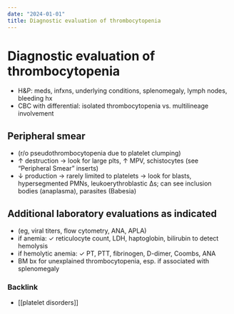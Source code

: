 ```yaml
---
date: "2024-01-01"
title: Diagnostic evaluation of thrombocytopenia
---
```



# Diagnostic evaluation of thrombocytopenia

- H&P: meds, infxns, underlying conditions, splenomegaly, lymph nodes, bleeding hx
- CBC with differential: isolated thrombocytopenia vs. multilineage involvement

## Peripheral smear

- (r/o pseudothrombocytopenia due to platelet clumping)
- ↑ destruction → look for large plts, ↑ MPV, schistocytes (see “Peripheral Smear” inserts)
- ↓ production → rarely limited to platelets → look for blasts, hypersegmented PMNs, leukoerythroblastic Δs; can see inclusion bodies (anaplasma), parasites (Babesia)

## Additional laboratory evaluations as indicated

- (eg, viral titers, flow cytometry, ANA, APLA)
- if anemia: ✓ reticulocyte count, LDH, haptoglobin, bilirubin to detect hemolysis
- if hemolytic anemia: ✓ PT, PTT, fibrinogen, D-dimer, Coombs, ANA
- BM bx for unexplained thrombocytopenia, esp. if associated with splenomegaly

### Backlink

- [[platelet disorders]]
